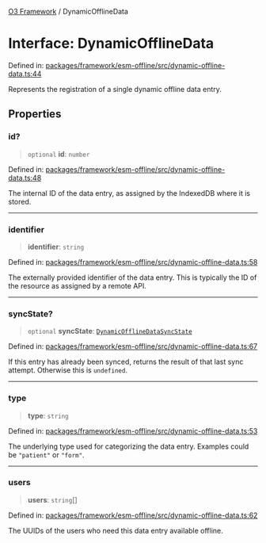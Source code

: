 [O3 Framework](../API.md) / DynamicOfflineData

# Interface: DynamicOfflineData

Defined in: [packages/framework/esm-offline/src/dynamic-offline-data.ts:44](https://github.com/its-kios09/openmrs-esm-core/blob/main/packages/framework/esm-offline/src/dynamic-offline-data.ts#L44)

Represents the registration of a single dynamic offline data entry.

## Properties

### id?

> `optional` **id**: `number`

Defined in: [packages/framework/esm-offline/src/dynamic-offline-data.ts:48](https://github.com/its-kios09/openmrs-esm-core/blob/main/packages/framework/esm-offline/src/dynamic-offline-data.ts#L48)

The internal ID of the data entry, as assigned by the IndexedDB where it is stored.

***

### identifier

> **identifier**: `string`

Defined in: [packages/framework/esm-offline/src/dynamic-offline-data.ts:58](https://github.com/its-kios09/openmrs-esm-core/blob/main/packages/framework/esm-offline/src/dynamic-offline-data.ts#L58)

The externally provided identifier of the data entry.
This is typically the ID of the resource as assigned by a remote API.

***

### syncState?

> `optional` **syncState**: [`DynamicOfflineDataSyncState`](DynamicOfflineDataSyncState.md)

Defined in: [packages/framework/esm-offline/src/dynamic-offline-data.ts:67](https://github.com/its-kios09/openmrs-esm-core/blob/main/packages/framework/esm-offline/src/dynamic-offline-data.ts#L67)

If this entry has already been synced, returns the result of that last sync attempt.
Otherwise this is `undefined`.

***

### type

> **type**: `string`

Defined in: [packages/framework/esm-offline/src/dynamic-offline-data.ts:53](https://github.com/its-kios09/openmrs-esm-core/blob/main/packages/framework/esm-offline/src/dynamic-offline-data.ts#L53)

The underlying type used for categorizing the data entry.
Examples could be `"patient"` or `"form"`.

***

### users

> **users**: `string`[]

Defined in: [packages/framework/esm-offline/src/dynamic-offline-data.ts:62](https://github.com/its-kios09/openmrs-esm-core/blob/main/packages/framework/esm-offline/src/dynamic-offline-data.ts#L62)

The UUIDs of the users who need this data entry available offline.
